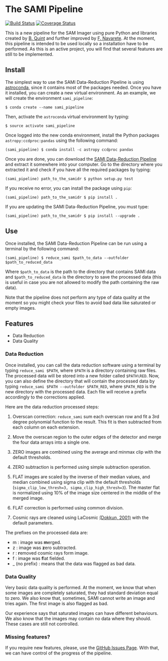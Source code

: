 # The SAMI Pipeline

[![Build Status](https://travis-ci.org/soar-telescope/sami.svg?branch=master)](https://travis-ci.org/soar-telescope/sami)
[![Coverage Status](https://coveralls.io/repos/github/soar-telescope/sami/badge.svg?branch=master)](https://coveralls.io/github/soar-telescope/sami?branch=master)

This is a new pipeline for the SAM Imager using pure Python and
libraries created by [B. Quint](https://github.com/b1quint) and
further improved by [F. Navarete](https://github.com/navarete).
At the moment, this pipeline is intended to be used locally
so a installation have to be performed. As this is an active project,
you will  find that several features are still to be implemented.

## Install

  The simplest way to use the SAMI Data-Reduction Pipeline is using [astroconda](https://astroconda.readthedocs.io/en/latest/),
  since it contains most of the packages needed.
  Once you have it installed, you can create a new virtual environment. As an example, we will create the environment ```sami_pipeline```:
  ```
  $ conda create --name sami_pipeline
  ```

  Then, activate the `astroconda` virtual environment by typing: 

  ```
  $ source activate sami_pipeline
  ```
  
  Once logged into the new conda environment, install the Python packages `astropy:ccdproc:pandas` using the following command:

  ```
  (sami_pipeline) $ conda install -c astropy ccdproc pandas
  ```

  Once you are done, you can download the [SAMI Data-Reduction Pipeline](https://github.com/soar-telescope/sami/archive/master.zip)
  and extract it somewhere into your computer.
  Go to the directory where you extracted it and check if you have all the required packages by typing:

  ```
  (sami_pipeline) path_to_the_samidr $ python setup.py test
  ```

  If you receive no error, you can install the package using `pip`:

  ```
  (sami_pipeline) path_to_the_samidr $ pip install .
  ```

  If you are updating the SAMI Data-Reduction Pipeline, you must type:

  ```
  (sami_pipeline) path_to_the_samidr $ pip install --upgrade .
  ```

## Use

  Once installed, the SAMI Data-Reduction Pipeline can be run using a terminal
  by the following command:

  ```
  (sami_pipeline) $ reduce_sami $path_to_data --outfolder $path_to_reduced_data
  ```

  Where `$path_to_data` is the path to the directory that contains SAMI data and
  `$path_to_reduced_data` is the directory to save the processed data
  (this is useful in case you are not allowed to modify the path containing the raw data).

  Note that the pipeline does not perform any type of data quality at the moment
  so you might check your files to avoid bad data like saturated or empty
  images.

## Features

* Data Reduction
* Data Quality

### Data Reduction

 Once installed, you can call the data reduction software using a
 terminal by typing `reduce_sami $PATH`, where `$PATH` is a directory
 containing raw files. The processed data will be stored into a new
 folder called `$PATH\RED`. Now, you can also define the directory that will
 contain the processed data by typing `reduce_sami $PATH --outfolder $PATH_RED`,
 where `$PATH_RED` is the new directory with the processed data.
 Each file will receive a prefix accordingly
 to the corrections applied.

 Here are the data reduction processed steps:

 1) Overscan correction: `reduce_sami` sum each overscan row and fit a
 3rd degree polynomial function to the result. This fit is then subtracted
 from each column on each extension.

 2) Move the overscan region to the outer edges of the detector and
 merge the four data arrays into a single one.

 3) ZERO images are combined using the average and minmax clip with the
 default thresholds.

 4) ZERO subtraction is performed using simple subtraction operation.

 5) FLAT images are scaled by the inverse of their median values, 
 and median combined using sigma clip with the default thresholds
 (`sigma_clip_low_thresh=3, sigma_clip_high_thresh=3`).
 The master flat is normalized using 10% of the
 image size centered in the middle of the merged image.

 6) FLAT correction is performed using common division.

 7) Cosmic rays are cleaned using LaCosmic
 [(Dokkun, 2001)](http://www.astro.yale.edu/dokkum/lacosmic/) with the
 default parameters.

 The prefixes on the processed data are:

 * m : image was **m**erged.
 * z : image was **z**ero subtracted.
 * r : **r**emoved cosmic rays form image.
 * f : image was **f**lat fielded.
 * _ (no prefix) : means that the data was flagged as bad data.

### Data Quality

 Very basic data quality is performed. At the moment, we know that when some images
 are completely saturated, they had standard deviation equal to zero. We also know
 that, sometimes, SAMI cannot write an image and tries again. The first image is
 also flagged as bad.

 Our experience says that saturated images can have different behaviours. We also know
 that the images may contain no data where they should. These cases are still not controlled.

### Missing features?

If you require new features, please, use the [GitHub Issues Page](https://github.com/soar-telescope/sami/issues). With that, we can have control of the progress of the pipeline.
